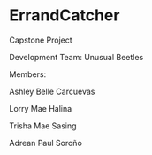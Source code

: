 # ErrandCatcher
Capstone Project

Development Team: Unusual Beetles



Members:

Ashley Belle Carcuevas


Lorry Mae Halina


Trisha Mae Sasing


Adrean Paul Soroño
